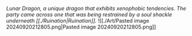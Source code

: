 _Lunar Dragon, a unique dragon that exhibits xenophobic tendencies. The party came across one that was being restrained by a soul shackle underneath [[./Ruination|Ruination]]._
![[./Art/Pasted image 20240920212805.png|Pasted image 20240920212805.png]]
